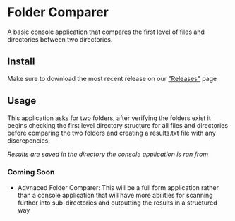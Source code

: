 # Folder Comparer
A basic console application that compares the first level of files and directories between two directories.

## Install
Make sure to download the most recent release on our ["Releases"](https://github.com/ZuluNiner/FolderComparer/releases) page

## Usage
This application asks for two folders, after verifying the folders exist it begins checking the first level directory structure for all files and directories before comparing the two folders and creating a results.txt file with any discrepencies.

_Results are saved in the directory the console application is ran from_

### Coming Soon
- Advnaced Folder Comparer: This will be a full form application rather than a console application that will have more abilities for scanning further into sub-directories and outputting the results in a structured way
